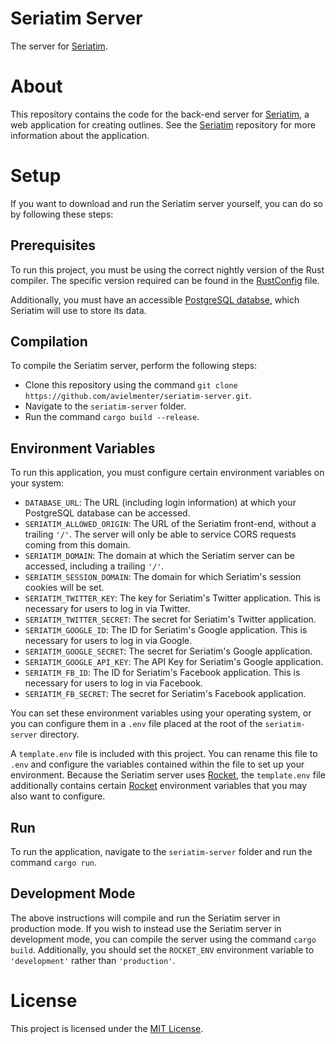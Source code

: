 # Seriatim Server
The server for [Seriatim](https://github.com/avielmenter/seriatim).

# About
This repository contains the code for the back-end server for [Seriatim](https://github.com/avielmenter/seriatim), a web application for creating outlines. See the [Seriatim](https://github.com/avielmenter/seriatim) repository for more information about the application.

# Setup
If you want to download and run the Seriatim server yourself, you can do so by following these steps:

## Prerequisites
To run this project, you must be using the correct nightly version of the Rust compiler. The specific version required can be found in the [RustConfig](https://github.com/avielmenter/seriatim-server/blob/master/RustConfig) file.

Additionally, you must have an accessible [PostgreSQL databse](https://www.postgresql.org/), which Seriatim will use to store its data.

## Compilation
To compile the Seriatim server, perform the following steps:

 - Clone this repository using the command `git clone https://github.com/avielmenter/seriatim-server.git`.
 - Navigate to the `seriatim-server` folder.
 - Run the command `cargo build --release`.

## Environment Variables

To run this application, you must configure certain environment variables on your system:

 - `DATABASE_URL`: The URL (including login information) at which your PostgreSQL database can be accessed.
 - `SERIATIM_ALLOWED_ORIGIN`: The URL of the Seriatim front-end, without a trailing `'/'`. The server will only be able to service CORS requests coming from this domain.
 - `SERIATIM_DOMAIN`: The domain at which the Seriatim server can be accessed, including a trailing `'/'`.
 - `SERIATIM_SESSION_DOMAIN`: The domain for which Seriatim's session cookies will be set.
 - `SERIATIM_TWITTER_KEY`: The key for Seriatim's Twitter application. This is necessary for users to log in via Twitter.
 - `SERIATIM_TWITTER_SECRET`: The secret for Seriatim's Twitter application.
 - `SERIATIM_GOOGLE_ID`: The ID for Seriatim's Google application. This is necessary for users to log in via Google.
 - `SERIATIM_GOOGLE_SECRET`: The secret for Seriatim's Google application.
 - `SERIATIM_GOOGLE_API_KEY`: The API Key for Seriatim's Google application.
 - `SERIATIM_FB_ID`: The ID for Seriatim's Facebook application. This is necessary for users to log in via Facebook.
 - `SERIATIM_FB_SECRET`: The secret for Seriatim's Facebook application.

 You can set these environment variables using your operating system, or you can configure them in a `.env` file placed at the root of the `seriatim-server` directory.

 A `template.env` file is included with this project. You can rename this file to `.env` and configure the variables contained within the file to set up your environment. Because the Seriatim server uses [Rocket](https://github.com/SergioBenitez/Rocket), the `template.env` file additionally contains certain [Rocket](https://github.com/SergioBenitez/Rocket) environment variables that you may also want to configure.

 ## Run
 To run the application, navigate to the `seriatim-server` folder and run the command `cargo run`.

 ## Development Mode
 The above instructions will compile and run the Seriatim server in production mode. If you wish to instead use the Seriatim server in development mode, you can compile the server using the command `cargo build`. Additionally, you should set the `ROCKET_ENV` environment variable to `'development'` rather than `'production'`.

 # License
 This project is licensed under the [MIT License](https://github.com/avielmenter/seriatim-server/blob/master/LICENSE).
